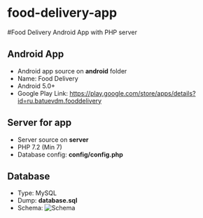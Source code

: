 # food-delivery-app
#Food Delivery Android App with PHP server

## Android App
* Android app source on **android** folder
* Name: Food Delivery
* Android 5.0+
* Google Play Link: https://play.google.com/store/apps/details?id=ru.batuevdm.fooddelivery

## Server for app
* Server source on **server**
* PHP 7.2 (Min 7)
* Database config: **config/config.php**

## Database
* Type: MySQL
* Dump: **database.sql**
* Schema: ![Schema](https://i.imgur.com/vtGYGLx.jpg)
